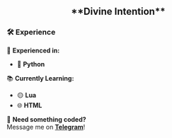<h2 align="center">**Divine Intention**</h2>

### 🛠️ Experience  
🚀 **Experienced in:**  
- 🐍 **Python**  

📚 **Currently Learning:**  
- 🟡 **Lua**  
- 🌐 **HTML**  

💬 **Need something coded?**  
Message me on **[Telegram](#)**!  
